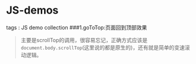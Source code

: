 # JS-demos
tags : JS demo collection
###1.goToTop:页面回到顶部效果
> 主要是scrollTop的调用，很容易忘记，正确方式应该是`document.body.scrollTop`(这里说的都是原生的)，还有就是简单的变速滚动逻辑。
